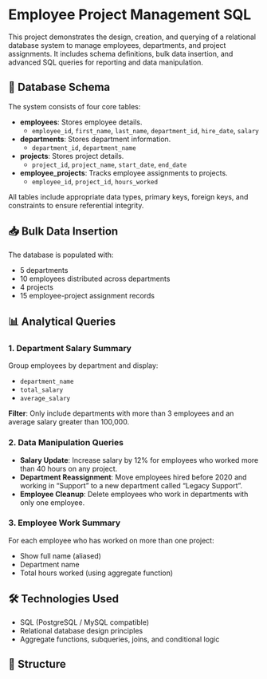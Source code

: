 # Employee Project Management SQL

This project demonstrates the design, creation, and querying of a relational database system to manage employees, departments, and project assignments. It includes schema definitions, bulk data insertion, and advanced SQL queries for reporting and data manipulation.

## 📐 Database Schema

The system consists of four core tables:

- **employees**: Stores employee details.
  - `employee_id`, `first_name`, `last_name`, `department_id`, `hire_date`, `salary`
- **departments**: Stores department information.
  - `department_id`, `department_name`
- **projects**: Stores project details.
  - `project_id`, `project_name`, `start_date`, `end_date`
- **employee_projects**: Tracks employee assignments to projects.
  - `employee_id`, `project_id`, `hours_worked`

All tables include appropriate data types, primary keys, foreign keys, and constraints to ensure referential integrity.

## 📥 Bulk Data Insertion

The database is populated with:

- 5 departments
- 10 employees distributed across departments
- 4 projects
- 15 employee-project assignment records

## 📊 Analytical Queries

### 1. Department Salary Summary

Group employees by department and display:

- `department_name`
- `total_salary`
- `average_salary`

**Filter**: Only include departments with more than 3 employees and an average salary greater than 100,000.

### 2. Data Manipulation Queries

- **Salary Update**: Increase salary by 12% for employees who worked more than 40 hours on any project.
- **Department Reassignment**: Move employees hired before 2020 and working in “Support” to a new department called “Legacy Support”.
- **Employee Cleanup**: Delete employees who work in departments with only one employee.

### 3. Employee Work Summary

For each employee who has worked on more than one project:

- Show full name (aliased)
- Department name
- Total hours worked (using aggregate function)

## 🛠️ Technologies Used

- SQL (PostgreSQL / MySQL compatible)
- Relational database design principles
- Aggregate functions, subqueries, joins, and conditional logic

## 📂 Structure

